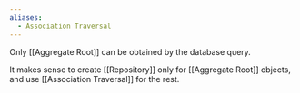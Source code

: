 ```yaml
---
aliases:
  - Association Traversal
---
```

Only [[Aggregate Root]] can be obtained by the database query.

It makes sense to create [[Repository]] only for [[Aggregate Root]] objects, and use [[Association Traversal]] for the rest.
